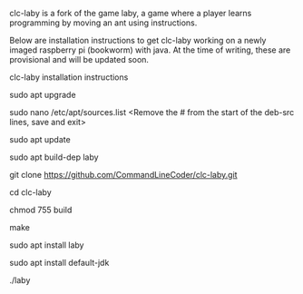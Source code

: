 clc-laby is a fork of the game laby, a game where a player learns programming by moving an ant using instructions.

Below are installation instructions to get clc-laby working on a newly imaged raspberry pi (bookworm) with java. 
At the time of writing, these are provisional and will be updated soon.


clc-laby installation instructions

sudo apt upgrade

sudo nano /etc/apt/sources.list
<Remove the # from the start of the deb-src lines, save and exit>

sudo apt update

sudo apt build-dep laby

git clone https://github.com/CommandLineCoder/clc-laby.git

cd clc-laby

chmod 755 build

make

sudo apt install laby

sudo apt install default-jdk

./laby
